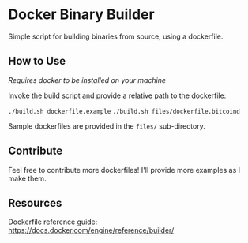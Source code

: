 # Docker Binary Builder

Simple script for building binaries from source, using a dockerfile.

## How to Use

*Requires docker to be installed on your machine*

Invoke the build script and provide a relative path to the dockerfile:

`./build.sh dockerfile.example`
`./build.sh files/dockerfile.bitcoind`

Sample dockerfiles are provided in the `files/` sub-directory.

## Contribute

Feel free to contribute more dockerfiles! I'll provide more examples as I make them.

## Resources
Dockerfile reference guide:
https://docs.docker.com/engine/reference/builder/